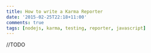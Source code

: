 ```yaml
---
title: How to write a Karma Reporter
date: '2015-02-25T22:18+11:00'
comments: true
tags: [nodejs, karma, testing, reporter, javascript]
---
```


//TODO
